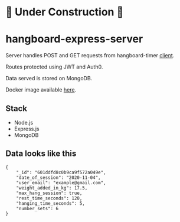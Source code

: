 # 🚧 Under Construction 🚧

# hangboard-express-server

Server handles POST and GET requests from hangboard-timer [client](https://github.com/michaelfswann/hangboard-timer").

Routes protected using JWT and Auth0.

Data served is stored on MongoDB.

Docker image available [here](https://hub.docker.com/repository/docker/michaelfswann/hangboard-server).

## Stack
- Node.js
- Express.js
- MongoDB

## Data looks like this 
    {
		"_id": "601ddfd8c0b9ca9f572a049e",
		"date_of_session": "2020-11-04",
		"user_email": "example@gmail.com",
		"weight_added_in_kg": 17.5,
		"max_hang_session": true,
		"rest_time_seconds": 120,
		"hanging_time_seconds": 5,
		"number_sets": 6
    }
